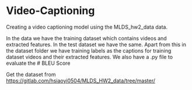 # Video-Captioning
Creating a video captioning model using the MLDS_hw2_data data.

In the data we have the training dataset which contains videos and extracted features. In the test dataset we have the same.
Apart from this in the dataset folder we have training labels as the captions for training dataset videos and their extracted features.
We also have a .py file to evaluate the # BLEU Score

Get the dataset from https://gitlab.com/hsiaoyi0504/MLDS_HW2_data/tree/master/
